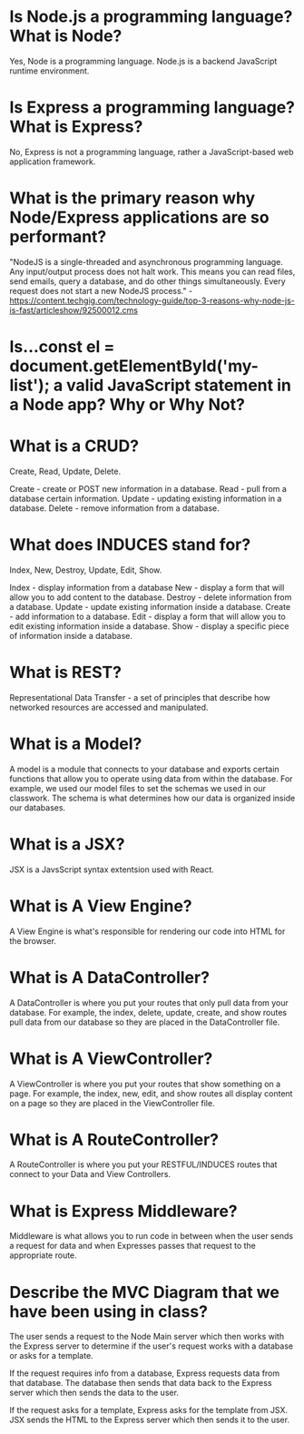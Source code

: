 # Is Node.js a programming language? What is Node?
Yes, Node is a programming language. Node.js is a backend JavaScript runtime environment.

#  Is Express a programming language? What is Express?
No, Express is not a programming language, rather a JavaScript-based web application framework.

#  What is the primary reason why Node/Express applications are so performant?
"NodeJS is a single-threaded and asynchronous programming language. Any input/output process does not halt work. This means you can read files, send emails, query a database, and do other things simultaneously. Every request does not start a new NodeJS process." - https://content.techgig.com/technology-guide/top-3-reasons-why-node-js-is-fast/articleshow/92500012.cms

#  Is...const el = document.getElementById('my-list'); a valid JavaScript statement in a Node app? Why or Why Not?

#  What is a CRUD?
Create, Read, Update, Delete. 

Create - create or POST new information in a database.
Read - pull from a database certain information.
Update - updating existing information in a database.
Delete - remove information from a database.

#  What does INDUCES stand for?
Index, New, Destroy, Update, Edit, Show.

Index - display information from a database
New - display a form that will allow you to add content to the database.
Destroy - delete information from a database.
Update - update existing information inside a database.
Create - add information to a database.
Edit - display a form that will allow you to edit existing information inside a database.
Show - display a specific piece of information inside a database.

#  What is REST?
Representational Data Transfer - a set of principles that describe how networked resources are accessed and manipulated.

#  What is a Model?
A model is a module that connects to your database and exports certain functions that allow you to operate using data from within the database. For example, we used our model files to set the schemas we used in our classwork. The schema is what determines how our data is organized inside our databases.

#  What is a JSX?
JSX is a JavsScript syntax extentsion used with React.

#  What is A View Engine?
A View Engine is what's responsible for rendering our code into HTML for the browser.

#  What is A DataController?
A DataController is where you put your routes that only pull data from your database. For example, the index, delete, update, create, and show routes pull data from our database so they are placed in the DataController file.

#  What is A ViewController?
A ViewController is where you put your routes that show something on a page. For example, the index, new, edit, and show routes all display content on a page so they are placed in the ViewController file.

#  What is A RouteController?
A RouteController is where you put your RESTFUL/INDUCES routes that connect to your Data and View Controllers.

#  What is Express Middleware?
Middleware is what allows you to run code in between when the user sends a request for data and when Expresses passes that request to the appropriate route.

#  Describe the MVC Diagram that we have been using in class?
The user sends a request to the Node Main server which then works with the Express server to determine if the user's request works with a database or asks for a template. 

If the request requires info from a database, Express requests data from that database. The database then sends that data back to the Express server which then sends the data to the user.

If the request asks for a template, Express asks for the template from JSX. JSX sends the HTML to the Express server which then sends it to the user.